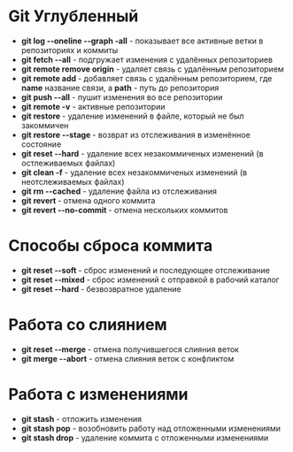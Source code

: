 # Git Углубленный
* **git log --oneline --graph -all** - показывает все активные ветки в репозиториях и коммиты
* **git fetch --all** - подгружает изменения с удалённых репозиториев
* **git remote remove origin** - удаляет связь с удалённым репозиторием
* **git remote add <name> <path>** - добавляет связь с удалённым репозиторием, где **name** название связи, а **path** - путь до репозитория
* **git push --all** - пушит изменения во все репозитории
* **git remote -v** - активные репозитории
* **git restore <file>** - удаление изменений в файле, который не был закоммичен
* **git restore --stage <file>** - возврат из отслеживания в изменённое  состояние
* **git reset --hard** - удаление всех незакоммиченых изменений (в остлеживаемых файлах)
* **git clean -f** - удаление всех незакоммиченых изменений (в неотслеживаемых файлах)
* **git rm --cached** - удаление файла из отслеживания
* **git revert <commit>** - отмена одного коммита
* **git revert --no-commit <commit>** - отмена нескольких коммитов

# Способы сброса коммита
* **git reset --soft <commit>** - сброс изменений и последующее отслеживание
* **git reset --mixed <commit>** - сброс изменений с отправкой в рабочий каталог
* **git reset --hard <commit>** - безвозвратное удаление

# Работа со слиянием
* **git reset --merge <commit>** - отмена получившегося слияния веток
* **git merge --abort** - отмена слияния веток с конфликтом

# Работа с изменениями
* **git stash** - отложить изменения
* **git stash pop** - возобновить работу над отложенными изменениями
* **git stash drop** - удаление коммита с отложенными изменениями
